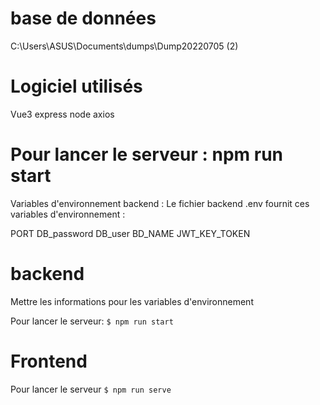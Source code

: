 # base de données

C:\Users\ASUS\Documents\dumps\Dump20220705 (2)

# Logiciel utilisés

Vue3
express
node
axios

# Pour lancer le serveur : npm run start
Variables d'environnement backend : Le fichier backend .env fournit ces variables d'environnement :

PORT
DB_password
DB_user
BD_NAME
JWT_KEY_TOKEN

# backend
Mettre les informations pour les variables d'environnement 

Pour lancer le serveur:  `$ npm run start`

# Frontend

Pour lancer le serveur `$ npm run serve`
